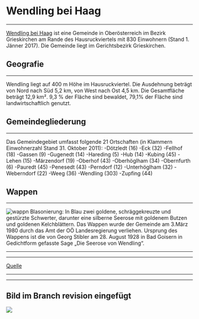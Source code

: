 # __Wendling bei Haag__
___

[Wendling bei Haag](https://de.wikipedia.org/wiki/Wendling) ist eine Gemeinde in Oberösterreich im Bezirk Grieskirchen am Rande des Hausruckviertels mit 830 Einwohnern (Stand 1. Jänner 2017). Die Gemeinde liegt im Gerichtsbezirk Grieskirchen.

## Geografie
___
Wendling liegt auf 400 m Höhe im Hausruckviertel. Die Ausdehnung beträgt von Nord nach Süd 5,2 km, von West nach Ost 4,5 km. Die Gesamtfläche beträgt 12,9 km². 9,3 % der Fläche sind bewaldet, 79,1% der Fläche sind landwirtschaftlich genutzt.

## Gemeindegliederung
___
Das Gemeindegebiet umfasst folgende 21 Ortschaften (in Klammern Einwohnerzahl Stand 31. Oktober 2011):
-Dötzledt (16)
-Eck (32)
-Fellhof (18)
-Gassen (9)
-Gugenedt (14)
-Hareding (5)
-Hub (14)
-Kubing (45)
-Lehen (15)
-Märzendorf (19)
-Oberhof (43)
-Oberhöglham (34)
-Obernfurth (6)
-Pauredt (45)
-Penesedt (43)
-Perndorf (12)
-Unterhöglham (32)
-Weberndorf (22)
-Weeg (36)
-Wendling (303)
-Zupfing (44)



## Wappen
___

![wappn](https://upload.wikimedia.org/wikipedia/commons/thumb/d/dc/Coat_of_arms_Wendling.svg/100px-Coat_of_arms_Wendling.svg.png)
Blasonierung: In Blau zwei goldene, schräggekreuzte und gestürzte Schwerter, darunter eine silberne Seerose mit goldenem Butzen und goldenen Kelchblättern. Das Wappen wurde der Gemeinde am 3.März 1980 durch das Amt der OÖ Landesregierung verliehen. Ursprung des Wappens ist die von Georg Stibler am 28. August 1928 in Bad Goisern in Gedichtform gefasste Sage „Die Seerose von Wendling“.

___
___
[Quelle](https://de.wikipedia.org/wiki/Wendling)

___
___

## Bild im Branch revision eingefügt
![](https://cdn.pixabay.com/photo/2013/07/13/13/34/flag-161110__340.png)
